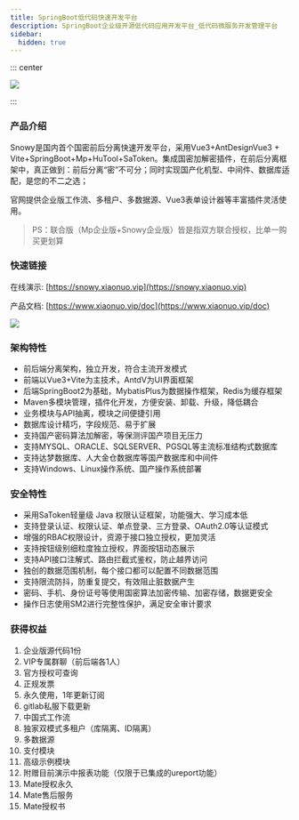 ```yaml
---
title: SpringBoot低代码快速开发平台
description: SpringBoot企业级开源低代码应用开发平台_低代码微服务开发管理平台
sidebar:
  hidden: true
---
```


::: center

<img align="center" src="/img/springboot.png"/>

:::


### 产品介绍

Snowy是国内首个国密前后分离快速开发平台，采用Vue3+AntDesignVue3 + Vite+SpringBoot+Mp+HuTool+SaToken。集成国密加解密插件，在前后分离框架中，真正做到：前后分离“密”不可分；同时实现国产化机型、中间件、数据库适配，是您的不二之选；

官网提供企业版工作流、多租户、多数据源、Vue3表单设计器等丰富插件灵活使用。

> PS：联合版（Mp企业版+Snowy企业版）皆是指双方联合授权，比单一购买更划算

### 快速链接

在线演示: [https://snowy.xiaonuo.vip](https://snowy.xiaonuo.vip)

产品文档: [https://www.xiaonuo.vip/doc](https://www.xiaonuo.vip/doc)


![](https://pan.xiaonuo.vip/?explorer/share/file&hash=87aezjDgKhZAtVBvlw0lkiiLfz6MmgIF3Q4aRp6B9pjbP10oHPz4QXrR&name=/admin_index_01.0edb73a4.png
)

### 架构特性

- 前后端分离架构，独立开发，符合主流开发模式
- 前端以Vue3+Vite为主技术，AntdV为UI界面框架
- 后端SpringBoot2为基础，MybatisPlus为数据操作框架，Redis为缓存框架
- Maven多模块管理，插件化开发，方便安装、卸载、升级，降低耦合
- 业务模块与API抽离，模块之间便捷引用
- 数据库设计精巧，字段规范、易于扩展
- 支持国产密码算法加解密，等保测评国产项目无压力
- 支持MYSQL、ORACLE、SQLSERVER、PGSQL等主流标准结构式数据库
- 支持达梦数据库、人大金仓数据库等国产数据库和中间件
- 支持Windows、Linux操作系统、国产操作系统部署

### 安全特性

- 采用SaToken轻量级 Java 权限认证框架，功能强大、学习成本低
- 支持登录认证、权限认证、单点登录、三方登录、OAuth2.0等认证模式
- 增强的RBAC权限设计，资源于接口独立授权，更加灵活
- 支持按钮级别细粒度独立授权，界面按钮动态展示
- 支持API接口注解式、路由拦截式鉴权，防止越界访问
- 独创的数据范围机制，每个接口都可以配置不同数据范围
- 支持限流防抖，防重复提交，有效阻止脏数据产生
- 密码、手机、身份证号等使用国密算法加密传输、加密存储，数据更安全
- 操作日志使用SM2进行完整性保护，满足安全审计要求

### 获得权益

1. 企业版源代码1份
2. VIP专属群聊（前后端各1人）
3. 官方授权可查询
4. 正规发票
5. 永久使用，1年更新订阅
6. gitlab私服下载更新
7. 中国式工作流
8. 独家双模式多租户（库隔离、ID隔离）
9. 多数据源
10. 支付模块
11. 高级示例模块
12. 附赠目前演示中报表功能（仅限于已集成的ureport功能）
13. Mate授权永久
14. Mate售后服务
15. Mate授权书
